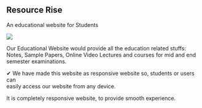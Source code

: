 ## Resource Rise

An educational website for Students

![](pcView.png)

Our Educational Website would provide all the education related stuffs:  
Notes, Sample Papers, Online Video Lectures and courses for mid and end semester examinations.

✔ We have made this website as responsive website so, students or users can  
 easily access our website from any device.

It is completely responsive website, to provide smooth experience.
